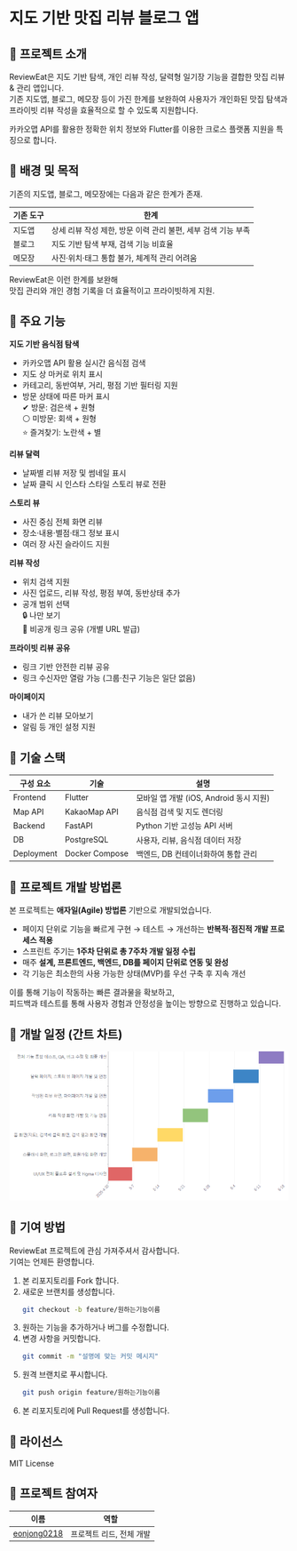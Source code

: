 # 지도 기반 맛집 리뷰 블로그 앱

## 📝 프로젝트 소개
ReviewEat은 지도 기반 탐색, 개인 리뷰 작성, 달력형 일기장 기능을 결합한 맛집 리뷰 & 관리 앱입니다.  
기존 지도앱, 블로그, 메모장 등이 가진 한계를 보완하여 사용자가 개인화된 맛집 탐색과 프라이빗 리뷰 작성을 효율적으로 할 수 있도록 지원합니다.

카카오맵 API를 활용한 정확한 위치 정보와 Flutter를 이용한 크로스 플랫폼 지원을 특징으로 합니다.

## 🎯 배경 및 목적
기존의 지도앱, 블로그, 메모장에는 다음과 같은 한계가 존재.

| 기존 도구 | 한계                                    |
| ----- | ------------------------------------- |
| 지도앱   | 상세 리뷰 작성 제한, 방문 이력 관리 불편, 세부 검색 기능 부족 |
| 블로그   | 지도 기반 탐색 부재, 검색 기능 비효율                |
| 메모장   | 사진·위치·태그 통합 불가, 체계적 관리 어려움            |

ReviewEat은 이런 한계를 보완해  
맛집 관리와 개인 경험 기록을 더 효율적이고 프라이빗하게 지원.

## 🚀 주요 기능
**지도 기반 음식점 탐색**
- 카카오맵 API 활용 실시간 음식점 검색
- 지도 상 마커로 위치 표시
- 카테고리, 동반여부, 거리, 평점 기반 필터링 지원
- 방문 상태에 따른 마커 표시  
  ✔ 방문: 검은색 + 원형  
  ⚪ 미방문: 회색 + 원형  
  ⭐ 즐겨찾기: 노란색 + 별  

**리뷰 달력**
- 날짜별 리뷰 저장 및 썸네일 표시
- 날짜 클릭 시 인스타 스타일 스토리 뷰로 전환

**스토리 뷰**
- 사진 중심 전체 화면 리뷰
- 장소·내용·별점·태그 정보 표시
- 여러 장 사진 슬라이드 지원

**리뷰 작성**
- 위치 검색 지원
- 사진 업로드, 리뷰 작성, 평점 부여, 동반상태 추가
- 공개 범위 선택  
  🔒 나만 보기  
  🔗 비공개 링크 공유 (개별 URL 발급)

**프라이빗 리뷰 공유**
- 링크 기반 안전한 리뷰 공유
- 링크 수신자만 열람 가능 (그룹·친구 기능은 일단 없음)

**마이페이지**
- 내가 쓴 리뷰 모아보기
- 알림 등 개인 설정 지원

## 🔧 기술 스택
| 구성 요소     | 기술             | 설명                                    |
|------------|----------------|---------------------------------------|
| Frontend   | Flutter         | 모바일 앱 개발 (iOS, Android 동시 지원)   |
| Map API     | KakaoMap API    | 음식점 검색 및 지도 렌더링                   |
| Backend    | FastAPI         | Python 기반 고성능 API 서버                 |
| DB   | PostgreSQL      | 사용자, 리뷰, 음식점 데이터 저장              |
| Deployment | Docker Compose  | 백엔드, DB 컨테이너화하여 통합 관리            |

## 📑 프로젝트 개발 방법론
본 프로젝트는 **애자일(Agile) 방법론** 기반으로 개발되었습니다.

- 페이지 단위로 기능을 빠르게 구현 → 테스트 → 개선하는 **반복적·점진적 개발 프로세스 적용**
- 스프린트 주기는 **1주차 단위로 총 7주차 개발 일정 수립**
- 매주 **설계, 프론트엔드, 백엔드, DB를 페이지 단위로 연동 및 완성**
- 각 기능은 최소한의 사용 가능한 상태(MVP)를 우선 구축 후 지속 개선

이를 통해 기능이 작동하는 빠른 결과물을 확보하고,  
피드백과 테스트를 통해 사용자 경험과 안정성을 높이는 방향으로 진행하고 있습니다.

## 📅 개발 일정 (간트 차트)
![개발 일정 간트 차트](frontend/assets/images/plan.PNG)

## 📢 기여 방법
ReviewEat 프로젝트에 관심 가져주셔서 감사합니다.  
기여는 언제든 환영합니다.

1. 본 리포지토리를 Fork 합니다.
2. 새로운 브랜치를 생성합니다.
    ```bash
    git checkout -b feature/원하는기능이름
    ```
3. 원하는 기능을 추가하거나 버그를 수정합니다.
4. 변경 사항을 커밋합니다.
    ```bash
    git commit -m "설명에 맞는 커밋 메시지"
    ```
5. 원격 브랜치로 푸시합니다.
    ```bash
    git push origin feature/원하는기능이름
    ```
6. 본 리포지토리에 Pull Request를 생성합니다.

## 📝 라이선스
MIT License

## 👥 프로젝트 참여자
| 이름 | 역할 |
|------|------|
| [eonjong0218](https://github.com/eonjong0218) | 프로젝트 리드, 전체 개발 |

